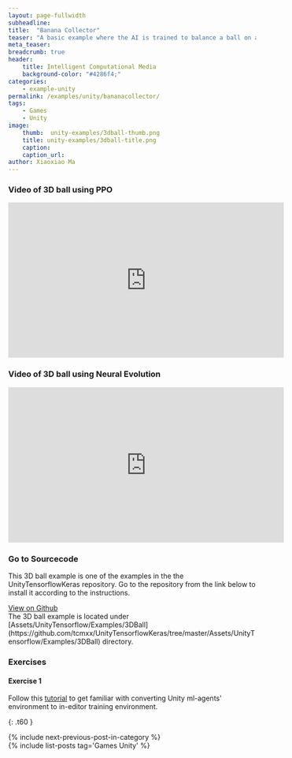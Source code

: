 ```yaml
---
layout: page-fullwidth
subheadline: 
title:  "Banana Collector"
teaser: "A basic example where the AI is trained to balance a ball on a plate using both PPO and Neural Evolution Algorithm. The environment is a copy of the Unity ML-Agents' 3DBall environment."
meta_teaser: 
breadcrumb: true
header:
    title: Intelligent Computational Media
    background-color: "#4286f4;"
categories:
    - example-unity
permalink: /examples/unity/bananacollector/
tags:
    - Games
    - Unity
image:
    thumb:  unity-examples/3dball-thumb.png
    title: unity-examples/3dball-title.png
    caption: 
    caption_url: 
author: Xiaoxiao Ma
---
```


### Video of 3D ball using PPO

<div class="row text-center">
	<iframe width="560" height="315" src="https://www.youtube.com/embed/JYhpp_LHr7o" frameborder="0" allow="autoplay; encrypted-media" allowfullscreen></iframe>
</div><!-- /.row -->

### Video of 3D ball using Neural Evolution

<div class="row text-center">
<iframe width="560" height="315" src="https://www.youtube.com/embed/iPicG4x3BIw" frameborder="0" allow="autoplay; encrypted-media" allowfullscreen></iframe>
</div><!-- /.row -->

### Go to Sourcecode
This 3D ball example is one of the examples in the the UnityTensorflowKeras repository. Go to the repository from the link below to install it according to the instructions. 
<div class="row">
    <div class="medium-6 columns t10">
	  <a class = "radius button small" target="_blank" href = "https://github.com/tcmxx/UnityTensorflowKeras" >View on Github</a>
    </div>
</div><!-- /.row -->
The 3D ball example is located under [Assets/UnityTensorflow/Examples/3DBall](https://github.com/tcmxx/UnityTensorflowKeras/tree/master/Assets/UnityTensorflow/Examples/3DBall) directory.

### Exercises
#### Exercise 1
Follow this [tutorial](https://github.com/tcmxx/UnityTensorflowKeras/blob/master/Documents/Getting-Started-with-Balance-Ball.md) to get familiar with converting Unity ml-agents' environment to in-editor training environment.


{: .t60 }
<div id="bottom" class="row t30">
    <div class="small-12 columns">
       {% include next-previous-post-in-category %}
    </div><!-- /.small-12.columns -->
</div>
{% include list-posts tag='Games Unity' %}

